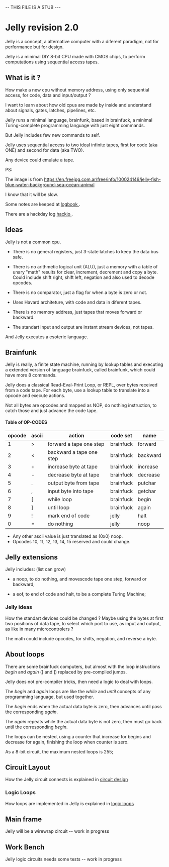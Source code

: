 -- THIS FILE IS A STUB ---

# Jelly revision 2.0

Jelly is a concept, a alternative computer with a diferent paradigm, not for performance but for design.

Jelly is a minimal DIY 8-bit CPU made with CMOS chips, to perform computations using sequential access tapes.

## What is it ?

How make a new cpu without memory address, using only sequential access, for code, data and input/output ?

I want to learn about how old cpus are made by inside and understand about signals, gates, latches, pipelines, etc.

Jelly runs a minimal language, brainfunk, based in brainfuck, a minimal Turing-complete programming language with just eight commands. 

But Jelly includes few new commands to self.

Jelly uses sequential access to two ideal infinite tapes, first for code (aka ONE) and second for data (aka TWO). 

Any device could emulate a tape.

PS: 

The image is from https://en.freejpg.com.ar/free/info/100024149/jelly-fish-blue-water-background-sea-ocean-animal

I know that it will be slow.

Some notes are keeped at [ logbook ](https://github.com/agsb/jelly/blob/main/documents/LogBook.md).

There are a hackday log [ hackio ](https://hackaday.io/project/186689-jelly).

## Ideas

Jelly is not a common cpu.

- There is no general registers, just 3-state latches to keep the data bus safe. 

- There is no arithmetic logical unit (ALU), just a memory with a table of unary "math" results for clear, increment, decrement and copy a byte. Could include shift right, shift left, negation and also used to decode opcodes.

- There is no comparator, just a flag for when a byte is zero or not.

- Uses Havard architeture, with code and data in diferent tapes.

- There is no memory address, just tapes that moves forward or backward.

- The standart input and output are instant stream devices, not tapes. 

And Jelly executes a esoteric language.

## Brainfunk

Jelly is really, a finite state machine, running by lookup tables and executing a extended version of language brainfuck, called brainfunk, which could have more 8 commands.

Jelly does a classical Read-Eval-Print Loop, or REPL, over bytes received from a code tape. For each byte, use a lookup table to translate into a opcode and execute actions. 

Not all bytes are opcodes and mapped as NOP, do nothing instruction, to catch those and just advance the code tape.

#### Table of OP-CODES
| opcode | ascii | action | code set | name |
| --- | --- | --- | --- | --- |
| 1 | \> | forward a tape one step | brainfuck | forward |
| 2 | \< | backward a tape one step | brainfuck | backward |
| 3 | \+ | increase byte at tape | brainfuck | increase |
| 4 | \- | decrease byte at tape | brainfuck | decrease |
| 5 | \. | output byte from tape | brainfuck | putchar |
| 6 | \, | input byte into tape | brainfuck | getchar |
| 7 | \[ | while loop  | brainfuck | begin |
| 8 | \] | until loop  | brainfuck | again |
| 9 | \! | mark end of code | jelly | halt |
| 0 | \= | do nothing | jelly | noop |

- Any other ascii value is just translated as (0x0) noop.
- Opcodes 10, 11, 12, 13, 14, 15 reserved and could change.

## Jelly extensions

Jelly includes: (list can grow)

  - a noop, to do nothing, and movescode tape one step, forward or backward;
  
  - a eof, to end of code and halt, to be a complete Turing Machine;

### Jelly ideas

How the standart devices could be changed ? Maybe using the bytes at first two positions of data tape, to select which port to use, as input and output, as like in many microcontrolers ?

The math could include opcodes, for shifts, negation, and reverse a byte.

## About loops

There are some brainfuck computers, but almost with the loop instructions _begin_ and _again_ (\[ and \]) replaced by pre-compiled jumps. 

Jelly does not pre-compiler tricks, then need a logic to deal with loops.

The _begin_ and _again_ loops are like the _while_ and _until_ concepts of any programming language, but used together.

The _begin_ ends when the actual data byte is zero, then advances until pass the corresponding _again_. 

The _again_ repeats while the actual data byte is not zero, then must go back until the corresponding _begin_.

The loops can be nested, using a counter that increase for begins and decrease for again, finishing the loop when counter is zero. 

As a 8-bit circuit, the maximum nested loops is 255;

## Circuit Layout

How the Jelly circuit connects is explained in [circuit design](documents/CircuitDesign.md)

### Logic Loops

How loops are implemented in Jelly is explained in [logic loops](documents/LogicLoop.md)

## Main frame

Jelly will be a wirewrap circuit -- work in progress

## Work Bench

Jelly logic circuits needs some tests -- work in progress

